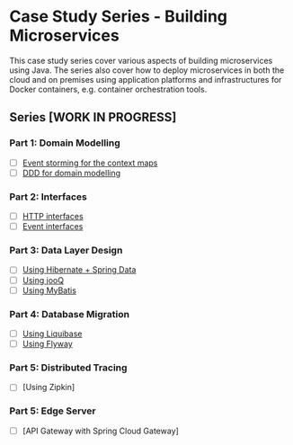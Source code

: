 # Case Study Series - Building Microservices

This case study series cover various aspects of building microservices using Java. 
The series also cover how to deploy microservices in both the cloud and on premises using application platforms and infrastructures for Docker containers, e.g. container orchestration tools.

## Series [WORK IN PROGRESS]

### Part 1: Domain Modelling
- [ ] [Event storming for the context maps](docs/event-storming-for-the-context-map.md)
- [ ] [DDD for domain modelling](docs/ddd-for-domain-modeling.md)

### Part 2: Interfaces
- [ ] [HTTP interfaces](docs/http-interfaces.md)
- [ ] [Event interfaces](docs/event-interfaces.md)

### Part 3: Data Layer Design
- [ ] [Using Hibernate + Spring Data]()
- [ ] [Using jooQ]()
- [ ] [Using MyBatis]()

### Part 4: Database Migration
- [ ] [Using Liquibase]()
- [ ] [Using Flyway]()

### Part 5: Distributed Tracing
- [ ] [Using Zipkin]

### Part 5: Edge Server
- [ ] [API Gateway with Spring Cloud Gateway]